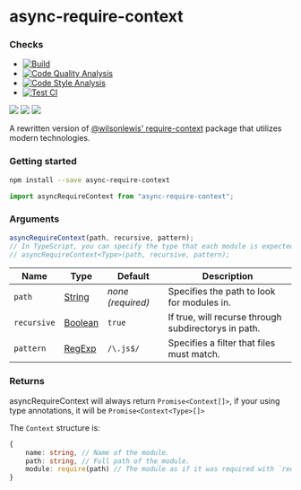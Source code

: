 # async-require-context
### Checks
* [![Build](https://github.com/JoshMerlino/async-require-context/actions/workflows/build.yml/badge.svg)](https://github.com/JoshMerlino/async-require-context/actions/workflows/build.yml)
* [![Code Quality Analysis](https://github.com/JoshMerlino/async-require-context/actions/workflows/code-quality-analysis.yml/badge.svg)](https://github.com/JoshMerlino/async-require-context/actions/workflows/code-quality-analysis.yml)
* [![Code Style Analysis](https://github.com/JoshMerlino/async-require-context/actions/workflows/code-style-analysis.yml/badge.svg)](https://github.com/JoshMerlino/async-require-context/actions/workflows/code-style-analysis.yml)
* [![Test CI](https://github.com/JoshMerlino/async-require-context/actions/workflows/test-ci.yml/badge.svg)](https://github.com/JoshMerlino/async-require-context/actions/workflows/test-ci.yml)

![](https://img.shields.io/npm/dt/async-require-context)
![](https://img.shields.io/github/issues/JoshMerlino/async-require-context)
![](https://img.shields.io/github/issues-pr/JoshMerlino/async-require-context)

A rewritten version of [@wilsonlewis' require-context](https://www.npmjs.com/package/require-context) package that utilizes modern technologies.

### Getting started
```bash
npm install --save async-require-context
```

```ts
import asyncRequireContext from "async-require-context";
```

### Arguments
```ts
asyncRequireContext(path, recursive, pattern);
// In TypeScript, you can specify the type that each module is expected to be.
// asyncRequireContext<Type>(path, recursive, pattern);
```

| Name | Type | Default | Description |
| - | - | - | - |
| `path` | [String](https://developer.mozilla.org/en-US/docs/Web/JavaScript/Reference/Global_Objects/String) | *none (required)* | Specifies the path to look for modules in. |
| `recursive` | [Boolean](https://developer.mozilla.org/en-US/docs/Web/JavaScript/Reference/Global_Objects/Boolean) | `true` | If true, will recurse through subdirectorys in path. |
| `pattern` | [RegExp](https://developer.mozilla.org/en-US/docs/Web/JavaScript/Reference/Global_Objects/RegExp) | `/\.js$/` | Specifies a filter that files must match. |

### Returns
asyncRequireContext will always return `Promise<Context[]>`, if your using type annotations, it will be `Promise<Context<Type>[]>`

The `Context` structure is:
```ts
{
	name: string, // Name of the module.
	path: string, // Full path of the module.
	module: require(path) // The module as if it was required with `require`. This may be any shape depending on if you use type annotations.
}
```

